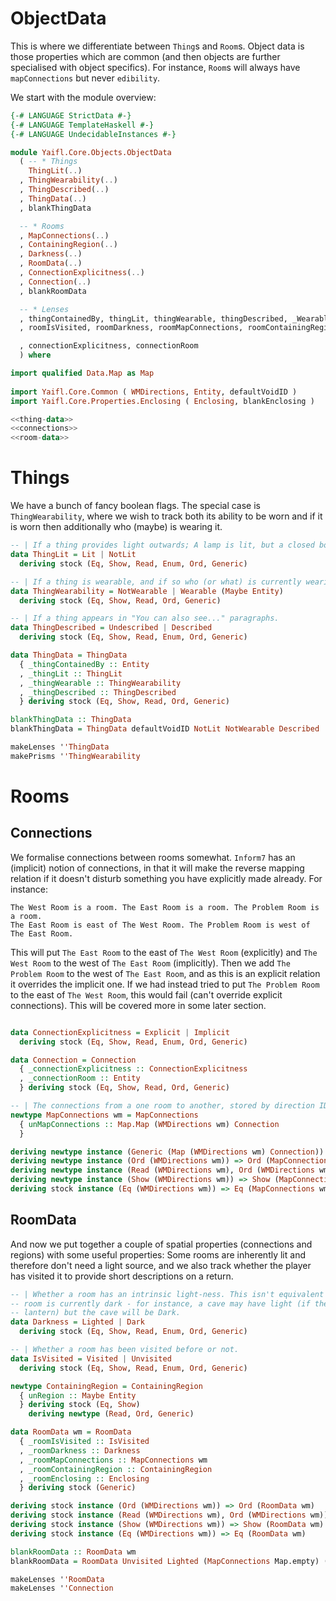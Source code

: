 # ObjectData

This is where we differentiate between `Thing`s and `Room`s. Object data is those properties which are common (and then objects are further specialised with object specifics). For instance, `Room`s will always have `mapConnections` but never `edibility`.

We start with the module overview:

```haskell file=src/Yaifl/Core/Objects/ObjectData.hs
{-# LANGUAGE StrictData #-}
{-# LANGUAGE TemplateHaskell #-}
{-# LANGUAGE UndecidableInstances #-}

module Yaifl.Core.Objects.ObjectData
  ( -- * Things
    ThingLit(..)
  , ThingWearability(..)
  , ThingDescribed(..)
  , ThingData(..)
  , blankThingData

  -- * Rooms
  , MapConnections(..)
  , ContainingRegion(..)
  , Darkness(..)
  , RoomData(..)
  , ConnectionExplicitness(..)
  , Connection(..)
  , blankRoomData

  -- * Lenses
  , thingContainedBy, thingLit, thingWearable, thingDescribed, _Wearable
  , roomIsVisited, roomDarkness, roomMapConnections, roomContainingRegion, roomEnclosing

  , connectionExplicitness, connectionRoom
  ) where

import qualified Data.Map as Map
 
import Yaifl.Core.Common ( WMDirections, Entity, defaultVoidID )
import Yaifl.Core.Properties.Enclosing ( Enclosing, blankEnclosing )

<<thing-data>>
<<connections>>
<<room-data>>
```

# Things

We have a bunch of fancy boolean flags. The special case is `ThingWearability`, where we wish to track both its ability to be worn and if it is worn then additionally who (maybe) is wearing it.

```haskell id=thing-data
-- | If a thing provides light outwards; A lamp is lit, but a closed box with a light inside is not.
data ThingLit = Lit | NotLit 
  deriving stock (Eq, Show, Read, Enum, Ord, Generic)

-- | If a thing is wearable, and if so who (or what) is currently wearing it.
data ThingWearability = NotWearable | Wearable (Maybe Entity) 
  deriving stock (Eq, Show, Read, Ord, Generic)

-- | If a thing appears in "You can also see..." paragraphs.
data ThingDescribed = Undescribed | Described 
  deriving stock (Eq, Show, Read, Enum, Ord, Generic)

data ThingData = ThingData
  { _thingContainedBy :: Entity
  , _thingLit :: ThingLit
  , _thingWearable :: ThingWearability
  , _thingDescribed :: ThingDescribed
  } deriving stock (Eq, Show, Read, Ord, Generic)

blankThingData :: ThingData
blankThingData = ThingData defaultVoidID NotLit NotWearable Described

makeLenses ''ThingData
makePrisms ''ThingWearability
```
# Rooms

## Connections

We formalise connections between rooms somewhat. `Inform7` has an (implicit) notion of connections, in that it will make the reverse mapping relation if it doesn't disturb something you have explicitly made already. For instance:

```inform
The West Room is a room. The East Room is a room. The Problem Room is a room.
The East Room is east of The West Room. The Problem Room is west of The East Room.
```

This will put `The East Room` to the east of `The West Room` (explicitly) and `The West Room` to the west of `The East Room` (implicitly). Then we add `The Problem Room` to the west of `The East Room`, and as this is an explicit relation it overrides the implicit one. If we had instead tried to put `The Problem Room` to the east of `The West Room`, this would fail (can't override explicit connections). This will be covered more in some later section.

```haskell id=connections

data ConnectionExplicitness = Explicit | Implicit 
  deriving stock (Eq, Show, Read, Enum, Ord, Generic)

data Connection = Connection 
  { _connectionExplicitness :: ConnectionExplicitness
  , _connectionRoom :: Entity
  } deriving stock (Eq, Show, Read, Ord, Generic)

-- | The connections from a one room to another, stored by direction ID.
newtype MapConnections wm = MapConnections
  { unMapConnections :: Map.Map (WMDirections wm) Connection 
  }

deriving newtype instance (Generic (Map (WMDirections wm) Connection)) => Generic (MapConnections wm)
deriving newtype instance (Ord (WMDirections wm)) => Ord (MapConnections wm)
deriving newtype instance (Read (WMDirections wm), Ord (WMDirections wm)) => Read (MapConnections wm)
deriving newtype instance (Show (WMDirections wm)) => Show (MapConnections wm)
deriving stock instance (Eq (WMDirections wm)) => Eq (MapConnections wm)
```

## RoomData

And now we put together a couple of spatial properties (connections and regions) with some useful properties: Some rooms are inherently lit and therefore don't need a light source, and we also track whether the player has visited it to provide short descriptions on a return.

```haskell id=room-data
-- | Whether a room has an intrinsic light-ness. This isn't equivalent to whether a
-- room is currently dark - for instance, a cave may have light (if the player has a
-- lantern) but the cave will be Dark.
data Darkness = Lighted | Dark 
  deriving stock (Eq, Show, Read, Enum, Ord, Generic)

-- | Whether a room has been visited before or not.
data IsVisited = Visited | Unvisited 
  deriving stock (Eq, Show, Read, Enum, Ord, Generic)

newtype ContainingRegion = ContainingRegion
  { unRegion :: Maybe Entity
  } deriving stock (Eq, Show)
    deriving newtype (Read, Ord, Generic)

data RoomData wm = RoomData
  { _roomIsVisited :: IsVisited
  , _roomDarkness :: Darkness
  , _roomMapConnections :: MapConnections wm
  , _roomContainingRegion :: ContainingRegion
  , _roomEnclosing :: Enclosing
  } deriving stock (Generic)

deriving stock instance (Ord (WMDirections wm)) => Ord (RoomData wm)
deriving stock instance (Read (WMDirections wm), Ord (WMDirections wm)) => Read (RoomData wm)
deriving stock instance (Show (WMDirections wm)) => Show (RoomData wm)
deriving stock instance (Eq (WMDirections wm)) => Eq (RoomData wm)

blankRoomData :: RoomData wm
blankRoomData = RoomData Unvisited Lighted (MapConnections Map.empty) (ContainingRegion Nothing) blankEnclosing

makeLenses ''RoomData
makeLenses ''Connection
```

